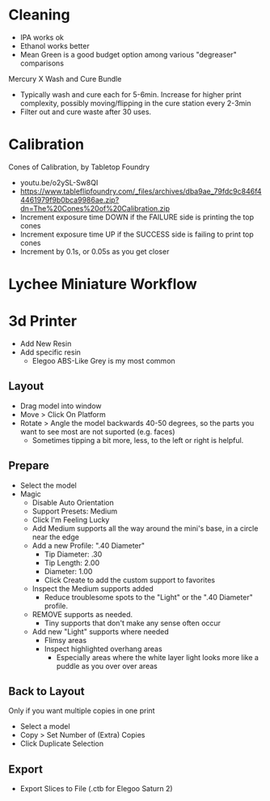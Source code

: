 # Cleaning
- IPA works ok
- Ethanol works better
- Mean Green is a good budget option among various "degreaser" comparisons

Mercury X Wash and Cure Bundle
- Typically wash and cure each for 5-6min. Increase for higher print complexity, possibly moving/flipping in the cure station every 2-3min
- Filter out and cure waste after 30 uses.

# Calibration
Cones of Calibration, by Tabletop Foundry
- youtu.be/o2ySL-Sw8QI
- https://www.tableflipfoundry.com/_files/archives/dba9ae_79fdc9c846f44461979f9b0bca9986ae.zip?dn=The%20Cones%20of%20Calibration.zip
- Increment exposure time DOWN if the FAILURE side is printing the top cones
- Increment exposure time UP if the SUCCESS side is failing to print top cones
- Increment by 0.1s, or 0.05s as you get closer

# Lychee Miniature Workflow

# 3d Printer
- Add New Resin
- Add specific resin
  - Elegoo ABS-Like Grey is my most common

## Layout
- Drag model into window
- Move > Click On Platform
- Rotate > Angle the model backwards 40-50 degrees, so the parts you want to see most are not suported (e.g. faces)
  - Sometimes tipping a bit more, less, to the left or right is helpful.

## Prepare
- Select the model
- Magic
  - Disable Auto Orientation
  - Support Presets: Medium
  - Click I'm Feeling Lucky
  - Add Medium supports all the way around the mini's base, in a circle near the edge
  - Add a new Profile: ".40 Diameter"
    - Tip Diameter: .30
    - Tip Length: 2.00
    - Diameter: 1.00
    - Click Create to add the custom support to favorites
  - Inspect the Medium supports added
    - Reduce troublesome spots to the "Light" or the ".40 Diameter" profile.
  - REMOVE supports as needed.
    - Tiny supports that don't make any sense often occur
  - Add new "Light" supports where needed
    - Flimsy areas
    - Inspect highlighted overhang areas
      - Especially areas where the white layer light looks more like a puddle as you over over areas

## Back to Layout
Only if you want multiple copies in one print 
- Select a model
- Copy > Set Number of (Extra) Copies
- Click Duplicate Selection

## Export
- Export Slices to File (.ctb for Elegoo Saturn 2)